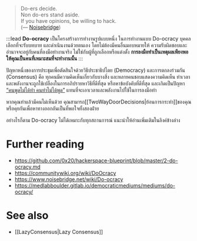 > Do-ers decide. \
> Non do-ers stand aside. \
> If you have opinions, be willing to hack. \
> (— [Noisebridge](https://www.noisebridge.net/wiki/Do-ocracy))

:::lead
**Do-ocracy** เป็นโครงสร้างการทำงานรูปแบบหนึ่ง ในการทำงานแบบ Do-ocracy บุคคลเลือกที่จะรับบทบาท และดำเนินงานด้วยตนเอง โดยไม่ต้องมีคนอื่นมอบหมายให้ ความรับผิดชอบและอำนาจจะอยู่กับคนที่ลงมือทำงานจริง ไม่ใช่กับผู้ที่ถูกเลือกหรือแต่งตั้ง **การลงมือทำเป็นเหตุผลเพียงพอให้คุณเป็นคนที่เหมาะสมที่จะทำงานนั้น**
:::

ปัญหาหนึ่งของการประชุมเพื่อตัดสินใจด้วยวิธีประชาธิปไตย (Democracy) และการตกลงร่วมกัน (Consensus) คือ ทุกคนมีความคิดเห็นเกี่ยวกับบางสิ่ง และหลายคนชอบแสดงความคิดเห็น ทำเวลาและพลังงานจะถูกใช้เปลืองในการอภิปรายหาวิธีที่ดีที่สุด หรือหาข้อบังคับที่ดีที่สุด และเกิดเป็นปัญหา [“คนพูดไม่ได้ทำ คนทำไม่ได้พูด”](https://futuretrend.co/armchair-quarterback/) แทนที่จะเอาเวลาและพลังงานไปใช้ในการลงมือทำ

หากคุณทำแล้วมีคนไม่เห็นด้วย คุณสามารถ[[TwoWayDoorDecisions|ย้อนการกระทำ]]ของคุณ หรือคุยกันเพื่อหาทางออกอันเป็นที่พอใจทั้งสองฝ่าย

อย่างไรก็ตาม Do-ocracy ไม่ได้เหมาะกับทุกสถานการณ์ แนะนำให้อ่านเพิ่มเติมในลิงค์ข้างล่าง

# Further reading

- <https://github.com/0x20/hackerspace-blueprint/blob/master/2-do-ocracy.md>
- <https://communitywiki.org/wiki/DoOcracy>
- <https://www.noisebridge.net/wiki/Do-ocracy>
- <https://medlabboulder.gitlab.io/democraticmediums/mediums/do-ocracy/>

# See also

- [[LazyConsensus|Lazy Consensus]]
